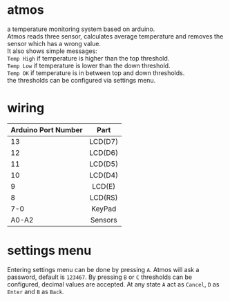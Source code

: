 # atmos
a temperature monitoring system based on arduino.  
Atmos reads three sensor, calculates average temperature and removes
the sensor which has a wrong value.  
It also shows simple messages:  
`Temp High` if temperature is higher than the top threshold.  
`Temp Low` if temperature is lower than the down threshold.  
`Temp OK` if temperature is in between top and down thresholds.  
the thresholds can be configured via settings menu.  
# wiring

| Arduino Port Number   |      Part      |
|----------|:-------------:|
| 13 |  LCD(D7) |
| 12 |  LCD(D6) |
| 11 |  LCD(D5) |
| 10 |  LCD(D4) |
| 9 |  LCD(E) |
| 8 |  LCD(RS) |
| 7-0 |  KeyPad |
| A0-A2 |  Sensors |

# settings menu
Entering settings menu can be done by pressing `A`. Atmos will ask a password, default is `123467`.
By pressing `B` or `C` thresholds can be configured, decimal values are accepted. At any state `A` act as `Cancel`, `D` as `Enter` and `B` as `Back`.
